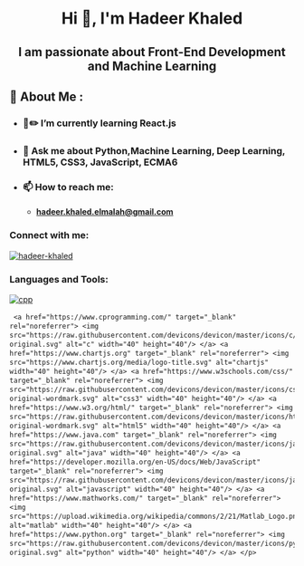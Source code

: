 <h1 align="center">Hi  👋, I'm Hadeer Khaled </h1>
<h2 align="center">I am passionate about Front-End Development and Machine Learning</h3>

## :raising_hand:  About Me :
- ### :ledger::pencil2:	 I’m currently learning **React.js**

- ### 💬 Ask me about **Python,Machine Learning, Deep Learning, HTML5, CSS3, JavaScript, ECMA6**

- ### 📫  How to reach me: <br>
     - #### **hadeer.khaled.elmalah@gmail.com** <br>
     



<h3 align="left">Connect with me:</h3>
<p align="left">
<a href="https://linkedin.com/in/hadeer-khaled" target="blank"><img align="center" src="https://raw.githubusercontent.com/rahuldkjain/github-profile-readme-generator/master/src/images/icons/Social/linked-in-alt.svg" alt="hadeer-khaled" height="30" width="40" /></a>
</p>

<h3 align="left">Languages and Tools:</h3>
<p align="left"> 
 <a href="https://www.geeksforgeeks.org/c-plus-plus/" target="_blank" rel="noreferrer"> <img src="https://cdn.worldvectorlogo.com/logos/c.svg"
                                                                                alt="cpp" width="40" height="40"/> </a>    
     
     <a href="https://www.cprogramming.com/" target="_blank" rel="noreferrer"> <img src="https://raw.githubusercontent.com/devicons/devicon/master/icons/c/c-original.svg" alt="c" width="40" height="40"/> </a> <a href="https://www.chartjs.org" target="_blank" rel="noreferrer"> <img src="https://www.chartjs.org/media/logo-title.svg" alt="chartjs" width="40" height="40"/> </a> <a href="https://www.w3schools.com/css/" target="_blank" rel="noreferrer"> <img src="https://raw.githubusercontent.com/devicons/devicon/master/icons/css3/css3-original-wordmark.svg" alt="css3" width="40" height="40"/> </a> <a href="https://www.w3.org/html/" target="_blank" rel="noreferrer"> <img src="https://raw.githubusercontent.com/devicons/devicon/master/icons/html5/html5-original-wordmark.svg" alt="html5" width="40" height="40"/> </a> <a href="https://www.java.com" target="_blank" rel="noreferrer"> <img src="https://raw.githubusercontent.com/devicons/devicon/master/icons/java/java-original.svg" alt="java" width="40" height="40"/> </a> <a href="https://developer.mozilla.org/en-US/docs/Web/JavaScript" target="_blank" rel="noreferrer"> <img src="https://raw.githubusercontent.com/devicons/devicon/master/icons/javascript/javascript-original.svg" alt="javascript" width="40" height="40"/> </a> <a href="https://www.mathworks.com/" target="_blank" rel="noreferrer"> <img src="https://upload.wikimedia.org/wikipedia/commons/2/21/Matlab_Logo.png" alt="matlab" width="40" height="40"/> </a> <a href="https://www.python.org" target="_blank" rel="noreferrer"> <img src="https://raw.githubusercontent.com/devicons/devicon/master/icons/python/python-original.svg" alt="python" width="40" height="40"/> </a> </p>

<!-- <p><img align="center" src="https://github-readme-stats.vercel.app/api/top-langs?username=hadeer-khaled&show_icons=true&locale=en&layout=compact" alt="hadeer-khaled" /></p>
 -->
